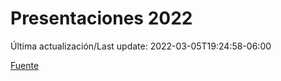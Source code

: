 # Presentaciones 2022

Última actualización/Last update: 2022-03-05T19:24:58-06:00

 [Fuente](https://www.gob.mx/salud/documentos/presentaciones-2022)
